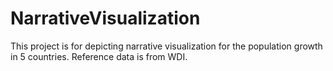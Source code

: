 # NarrativeVisualization
This project is for depicting narrative visualization for the population growth in 5 countries.
Reference data is from WDI.
